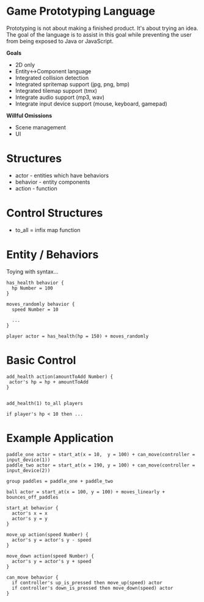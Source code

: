 # Game Prototyping Language

Prototyping is not about making a finished product. It's about trying an idea. The goal of the language is to assist in this goal while preventing the user from being exposed to Java or JavaScript.

**Goals**

* 2D only
* Entity<->Component language
* Integrated collision detection
* Integrated spritemap support (jpg, png, bmp)
* Integrated tilemap support (tmx)
* Integrate audio support (mp3, wav)
* Integrate input device support (mouse, keyboard, gamepad)

**Willful Omissions**

* Scene management
* UI

# Structures

* actor - entities which have behaviors
* behavior - entity components
* action - function

# Control Structures 

* to_all = infix map function

# Entity / Behaviors

Toying with syntax...

```
has_health behavior {
  hp Number = 100
}

moves_randomly behavior {
  speed Number = 10
  
  ...
}
```

```
player actor = has_health(hp = 150) + moves_randomly
```

# Basic Control

```
add_health action(amountToAdd Number) {
 actor's hp = hp + amountToAdd
}


add_health(1) to_all players

if player's hp < 10 then ...
```

# Example Application

```
paddle_one actor = start_at(x = 10,  y = 100) + can_move(controller = input_device(1))
paddle_two actor = start_at(x = 190, y = 100) + can_move(controller = input_device(2))

group paddles = paddle_one + paddle_two

ball actor = start_at(x = 100, y = 100) + moves_linearly + bounces_off_paddles

start_at behavior {
  actor's x = x
  actor's y = y
}

move_up action(speed Number) {
  actor's y = actor's y - speed
}

move_down action(speed Number) {
  actor's y = actor's y + speed
}

can_move behavior {
  if controller's up_is_pressed then move_up(speed) actor
  if controller's down_is_pressed then move_down(speed) actor
}
```
